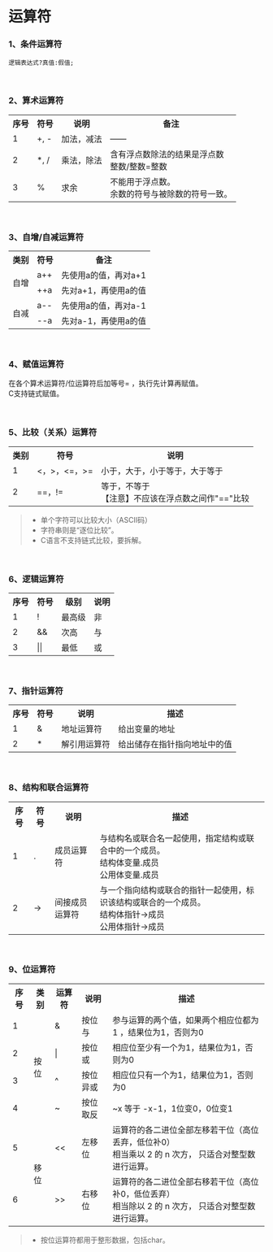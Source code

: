 # 运算符

### 1、条件运算符
```
逻辑表达式?真值:假值;
```

<br>

### 2、算术运算符
<table>
  <tr>
    <th>序号</th>
    <th>符号</th>
    <th>说明</th>
    <th>备注</th>
  </tr>
  <tr>
    <td>1</td>
    <td>+, -</td>
    <td>加法，减法</td>
    <td>——</td>
  </tr>
  <tr>
    <td>2</td>
    <td>*, /</td>
    <td>乘法，除法</td>
    <td>含有浮点数除法的结果是浮点数<br>整数/整数=整数</td>
  </tr>
    <tr>
    <td>3</td>
    <td>%</td>
    <td>求余</td>
    <td>不能用于浮点数。<br>余数的符号与被除数的符号一致。</td>
  </tr>
</table>

<br>

### 3、自增/自减运算符

<table>
  <tr>
    <th>类别</th>
    <th>符号</th>
    <th>备注</th>
  </tr>
  <tr>
    <td rowspan=2>自增</td>
    <td>a++</td>
    <td>先使用a的值，再对a+1</td>
  </tr>
  <tr>
    <td>++a</td>
    <td>先对a+1，再使用a的值</td>
  </tr>
    <tr>
    <td rowspan=2>自减</td>
    <td>a--</td>
    <td>先使用a的值，再对a-1</td>
  </tr>
      <tr>
    <td>--a</td>
    <td>先对a-1，再使用a的值</td>
  </tr>
</table>

<br>

### 4、赋值运算符
在各个算术运算符/位运算符后加等号= ，执行先计算再赋值。<br>
C支持链式赋值。

<br>

### 5、比较（关系）运算符
<table>
  <tr>
    <th>类别</th>
    <th>符号</th>
    <th>说明</th>
  </tr>
  <tr>
    <td>1</td>
    <td><，>，<=，>=</td>
    <td>小于，大于，小于等于，大于等于</td>
  </tr>
  <tr>
    <td>2</td>
    <td>==，!=</td>
    <td>等于，不等于<br>【注意】不应该在浮点数之间作"=="比较</td>
  </tr>
  
</table>

>* 单个字符可以比较大小（ASCII码）
>* 字符串则是“逐位比较”。
>* C语言不支持链式比较，要拆解。



<br>

### 6、逻辑运算符
<table>
  <tr>
    <th>序号</th>
    <th>符号</th>
    <th>级别</th>
    <th>说明</th>
  </tr>
  <tr>
    <td>1</td>
    <td>!</td>
    <td>最高级</td>
    <td>非</td>
  </tr>
  <tr>
    <td>2</td>
    <td>&&</td>
    <td>次高</td>
    <td>与</td>
  </tr>
    <tr>
    <td>3</td>
    <td>||</td>
    <td>最低</td>
    <td>或</td>
  </tr>
</table>

<br>

### 7、指针运算符
<table>
  <tr>
    <th>序号</th>
    <th>符号</th>
    <th>说明</th>
    <th>描述</th>
  </tr>
  <tr>
    <td>1</td>
    <td>&</td>
    <td>地址运算符</td>
    <td>给出变量的地址</td>
  </tr>
  <tr>
    <td>2</td>
    <td>*</td>
    <td>解引用运算符</td>
    <td>给出储存在指针指向地址中的值</td>
  </tr>
</table>

<br>

### 8、结构和联合运算符
<table>
  <tr>
    <th>序号</th>
    <th>符号</th>
    <th>说明</th>
    <th>描述</th>
  </tr>
  <tr>
    <td>1</td>
    <td>.</td>
    <td>成员运算符</td>
    <td>与结构名或联合名一起使用，指定结构或联合中的一个成员。<br>结构体变量.成员<br>
公用体变量.成员</td>
  </tr>
  <tr>
    <td>2</td>
    <td>-></td>
    <td>间接成员运算符</td>
    <td>与一个指向结构或联合的指针一起使用，标识该结构或联合的一个成员。<br>结构体指针->成员
<br>公用体指针->成员</td>
  </tr>
</table>

<br>

### 9、位运算符
<table>
  <tr>
    <th>序号</th>
    <th>类别</th>
    <th>运算符</th>
    <th>说明</th>
    <th>描述</th>
  </tr>
  <tr>
    <td>1</td>
    <td rowspan=4>按位</td>
    <td>&</td>
    <td>按位与</td>
    <td>参与运算的两个值，如果两个相应位都为1 ，结果位为1，否则为0</td>
  </tr>
  <tr>
    <td>2</td>
    <td>|</td>
    <td>按位或</td>
    <td>相应位至少有一个为1，结果位为1，否则为0</td>
  </tr>
    <tr>
    <td>3</td>
    <td>^</td>
    <td>按位异或</td>
    <td>相应位只有一个为1，结果位为1，否则为0</td>
  </tr>
      <tr>
    <td>4</td>
    <td>~</td>
    <td>按位取反</td>
    <td>~x 等于 -x-1，1位变0，0位变1</td>
  </tr>
        <tr>
    <td>5</td>
    <td rowspan=2>移位</td>
    <td><<</td>
    <td>左移位</td>
    <td>运算符的各二进位全部左移若干位（高位丢弃，低位补0） <br>相当乘以 2 的 n 次方， 只适合对整型数进行运算。</td>
  </tr>
  <tr>
    <td>6</td>
    <td>>></td>
    <td>右移位</td>
    <td>运算符的各二进位全部右移若干位（高位补0，低位丢弃）<br>相当除以 2 的 n 次方， 只适合对整型数进行运算。</td>
  
</table>

>* 按位运算符都用于整形数据，包括char。












